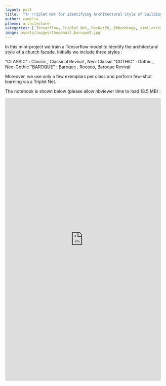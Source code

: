 ```yaml
---
layout: post
title:  "TF Triplet Net for Identifying Architectural Style of Buildings Facades"
author: camelia
ptheme: architecture
categories: [ Tensorflow, Triplet Net, ResNet50, Embeddings, similarity, Lambda Layer, Custom Callback, Custom Loss, TF Dataset, Annoy index, Computer Vision ]
image: assets/images/thumbnail_baroque2.jpg
---
```




In this mini-project we train a Tensorflow model to identify the architectural style of a church facade. Initially we include three styles :

"CLASSIC" : Classic , Classical Revival , Neo-Classic
"GOTHIC" : Gothic , Neo-Gothic
"BAROQUE" : Baroque , Rococo, Baroque Revival

Moreover, we use only a few exemplars per class and perform few-shot learning via a Triplet Net.


The notebook is shown below (please allow nbviewer time to load 18.5 MB) :


<p><iframe style="width:100%;" height="915" src="https://nbviewer.jupyter.org/github/camelia-c/techfolio/blob/main/tf_tripletnet_buildings_facades_styles/TF_Training_TripletNet_to_Identify_Architecture_Style.ipynb" frameborder="0" allowfullscreen></iframe></p>
